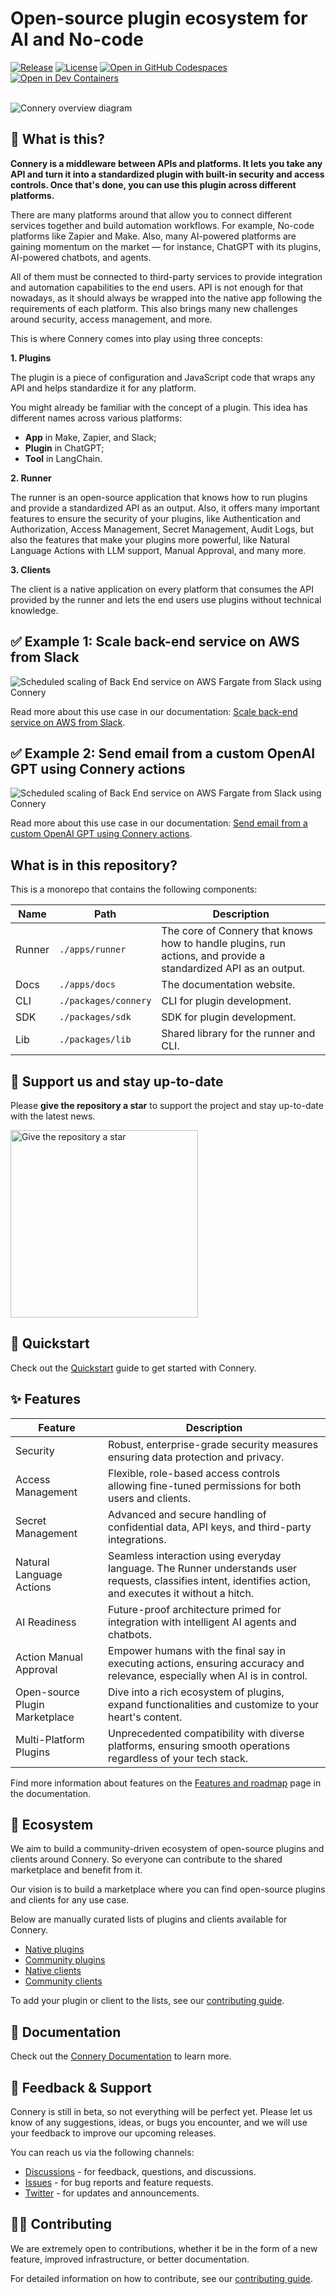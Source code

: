 # Open-source plugin ecosystem for AI and No-code

[![Release](https://img.shields.io/github/v/release/connery-io/connery-platform?color=74C649&label=Release)](https://github.com/connery-io/connery-platform/releases)
[![License](https://img.shields.io/github/license/connery-io/connery-platform?color=74C649&label=License)](https://github.com/connery-io/connery-platform/blob/main/LICENSE)
[![Open in GitHub Codespaces](https://img.shields.io/badge/Open%20in%20GitHub%20Codespaces-black?logo=github)](https://github.com/codespaces/new/connery-io/connery-platform?quickstart=1)
[![Open in Dev Containers](https://img.shields.io/badge/Open%20in%20Dev%20Container-blue?logo=visualstudiocode)](https://vscode.dev/redirect?url=vscode://ms-vscode-remote.remote-containers/cloneInVolume?url=https://github.com/connery-io/connery-platform)

<br/>
<img alt="Connery overview diagram" src="https://raw.githubusercontent.com/connery-io/connery-platform/main/apps/docs/static/img/repo/connery-overview-diagram.svg">

## 🤔 What is this?

**Connery is a middleware between APIs and platforms.
It lets you take any API and turn it into a standardized plugin with built-in security and access controls. Once that's done, you can use this plugin across different platforms.**

There are many platforms around that allow you to connect different services together and build automation workflows.
For example, No-code platforms like Zapier and Make.
Also, many AI-powered platforms are gaining momentum on the market — for instance, ChatGPT with its plugins,
AI-powered chatbots, and agents.

All of them must be connected to third-party services to provide integration and automation capabilities to the end users.
API is not enough for that nowadays, as it should always be wrapped into the native app following
the requirements of each platform. This also brings many new challenges around security, access management, and more.

This is where Connery comes into play using three concepts:

**1. Plugins**

The plugin is a piece of configuration and JavaScript code that wraps any API
and helps standardize it for any platform.

You might already be familiar with the concept of a plugin.
This idea has different names across various platforms:

- **App** in Make, Zapier, and Slack;
- **Plugin** in ChatGPT;
- **Tool** in LangChain.

**2. Runner**

The runner is an open-source application that knows how to run plugins and provide a standardized API as an output.
Also, it offers many important features to ensure the security of your plugins,
like Authentication and Authorization, Access Management, Secret Management, Audit Logs,
but also the features that make your plugins more powerful, like Natural Language Actions with LLM support, Manual Approval, and many more.

**3. Clients**

The client is a native application on every platform that consumes the API provided
by the runner and lets the end users use plugins without technical knowledge.

## ✅ Example 1: Scale back-end service on AWS from Slack

<img alt="Scheduled scaling of Back End service on AWS Fargate from Slack using Connery" src="https://raw.githubusercontent.com/connery-io/connery-platform/main/apps/docs/static/img/repo/scheduled-scaling-of-back-end-service-on-aws-fargate-from-slack-using-connery.gif">

Read more about this use case in our documentation: [Scale back-end service on AWS from Slack](https://docs.connery.io/docs/platform/use-cases/scale-back-end-service-on-aws-from-slack).

## ✅ Example 2: Send email from a custom OpenAI GPT using Connery actions

<img alt="Scheduled scaling of Back End service on AWS Fargate from Slack using Connery" src="https://raw.githubusercontent.com/connery-io/connery-platform/main/apps/docs/static/img/repo/send-email-from-a-custom-gpt-using-connery-actions.gif">

Read more about this use case in our documentation: [Send email from a custom OpenAI GPT using Connery actions](https://docs.connery.io/docs/platform/use-cases/send-email-from-a-custom-openai-gpt-using-connery-actions).

## What is in this repository?

This is a monorepo that contains the following components:

| Name   | Path                 | Description                                                                                                     |
| ------ | -------------------- | --------------------------------------------------------------------------------------------------------------- |
| Runner | `./apps/runner`      | The core of Connery that knows how to handle plugins, run actions, and provide a standardized API as an output. |
| Docs   | `./apps/docs`        | The documentation website.                                                                                      |
| CLI    | `./packages/connery` | CLI for plugin development.                                                                                     |
| SDK    | `./packages/sdk`     | SDK for plugin development.                                                                                     |
| Lib    | `./packages/lib`     | Shared library for the runner and CLI.                                                                          |

## 🌟 Support us and stay up-to-date

Please **give the repository a star** to support the project and stay up-to-date with the latest news.

<a href="https://github.com/connery-io/connery-platform">
   <img src="https://raw.githubusercontent.com/connery-io/connery-platform/main/apps/docs/static/img/repo/give-us-a-star.png" alt="Give the repository a star" width="300">
</a>

## 🚀 Quickstart

Check out the [Quickstart](https://docs.connery.io/docs/platform/quick-start/) guide to get started with Connery.

## ✨ Features

| Feature                        | Description                                                                                                                                                |
| ------------------------------ | ---------------------------------------------------------------------------------------------------------------------------------------------------------- |
| Security                       | Robust, enterprise-grade security measures ensuring data protection and privacy.                                                                           |
| Access Management              | Flexible, role-based access controls allowing fine-tuned permissions for both users and clients.                                                           |
| Secret Management              | Advanced and secure handling of confidential data, API keys, and third-party integrations.                                                                 |
| Natural Language Actions       | Seamless interaction using everyday language. The Runner understands user requests, classifies intent, identifies action, and executes it without a hitch. |
| AI Readiness                   | Future-proof architecture primed for integration with intelligent AI agents and chatbots.                                                                  |
| Action Manual Approval         | Empower humans with the final say in executing actions, ensuring accuracy and relevance, especially when AI is in control.                                 |
| Open-source Plugin Marketplace | Dive into a rich ecosystem of plugins, expand functionalities and customize to your heart's content.                                                       |
| Multi-Platform Plugins         | Unprecedented compatibility with diverse platforms, ensuring smooth operations regardless of your tech stack.                                              |

Find more information about features on the [Features and roadmap](https://docs.connery.io/docs/platform/introduction/features) page in the documentation.

## 🌳 Ecosystem

We aim to build a community-driven ecosystem of open-source plugins and clients around Connery.
So everyone can contribute to the shared marketplace and benefit from it.

Our vision is to build a marketplace where you can find open-source plugins and clients for any use case.

Below are manually curated lists of plugins and clients available for Connery.

- [Native plugins](https://docs.connery.io/docs/plugins/native)
- [Community plugins](https://docs.connery.io/docs/plugins/community)
- [Native clients](https://docs.connery.io/docs/clients/native)
- [Community clients](https://docs.connery.io/docs/clients/community)

To add your plugin or client to the lists, see our [contributing guide](/CONTRIBUTING.md).

## 📖 Documentation

Check out the [Connery Documentation](https://docs.connery.io) to learn more.

## 💬 Feedback & Support

Connery is still in beta, so not everything will be perfect yet. Please let us know of any suggestions, ideas, or bugs you encounter, and we will use your feedback to improve our upcoming releases.

You can reach us via the following channels:

- [Discussions](https://github.com/connery-io/connery-platform/discussions) - for feedback, questions, and discussions.
- [Issues](https://github.com/connery-io/connery-platform/issues) - for bug reports and feature requests.
- [Twitter](https://twitter.com/connery_io) - for updates and announcements.

## 👨‍💻 Contributing

We are extremely open to contributions, whether it be in the form of a new feature, improved infrastructure, or better documentation.

For detailed information on how to contribute, see our [contributing guide](/CONTRIBUTING.md).

